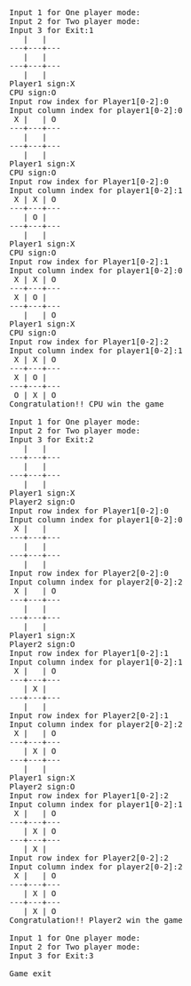 <pre>
Input 1 for One player mode<CPU mode>:  
Input 2 for Two player mode:
Input 3 for Exit:1
   |   |  
---+---+---
   |   |  
---+---+---
   |   |  
Player1 sign:X
CPU sign:O
Input row index for Player1[0-2]:0
Input column index for player1[0-2]:0
 X |   | O
---+---+---
   |   |  
---+---+---
   |   |  
Player1 sign:X
CPU sign:O
Input row index for Player1[0-2]:0
Input column index for player1[0-2]:1
 X | X | O
---+---+---
   | O |  
---+---+---
   |   |  
Player1 sign:X
CPU sign:O
Input row index for Player1[0-2]:1
Input column index for player1[0-2]:0
 X | X | O
---+---+---
 X | O |  
---+---+---
   |   | O
Player1 sign:X
CPU sign:O
Input row index for Player1[0-2]:2
Input column index for player1[0-2]:1
 X | X | O
---+---+---
 X | O |  
---+---+---
 O | X | O
Congratulation!! CPU win the game

Input 1 for One player mode<CPU mode>:
Input 2 for Two player mode:
Input 3 for Exit:2
   |   |  
---+---+---
   |   |  
---+---+---
   |   |  
Player1 sign:X
Player2 sign:O
Input row index for Player1[0-2]:0
Input column index for player1[0-2]:0
 X |   |  
---+---+---
   |   |  
---+---+---
   |   |  
Input row index for Player2[0-2]:0
Input column index for player2[0-2]:2
 X |   | O
---+---+---
   |   |  
---+---+---
   |   |  
Player1 sign:X
Player2 sign:O
Input row index for Player1[0-2]:1
Input column index for player1[0-2]:1
 X |   | O
---+---+---
   | X |  
---+---+---
   |   |  
Input row index for Player2[0-2]:1
Input column index for player2[0-2]:2
 X |   | O
---+---+---
   | X | O
---+---+---
   |   |  
Player1 sign:X
Player2 sign:O
Input row index for Player1[0-2]:2
Input column index for player1[0-2]:1
 X |   | O
---+---+---
   | X | O
---+---+---
   | X |  
Input row index for Player2[0-2]:2
Input column index for player2[0-2]:2
 X |   | O
---+---+---
   | X | O
---+---+---
   | X | O
Congratulation!! Player2 win the game

Input 1 for One player mode:
Input 2 for Two player mode:
Input 3 for Exit:3

Game exit
</pre>